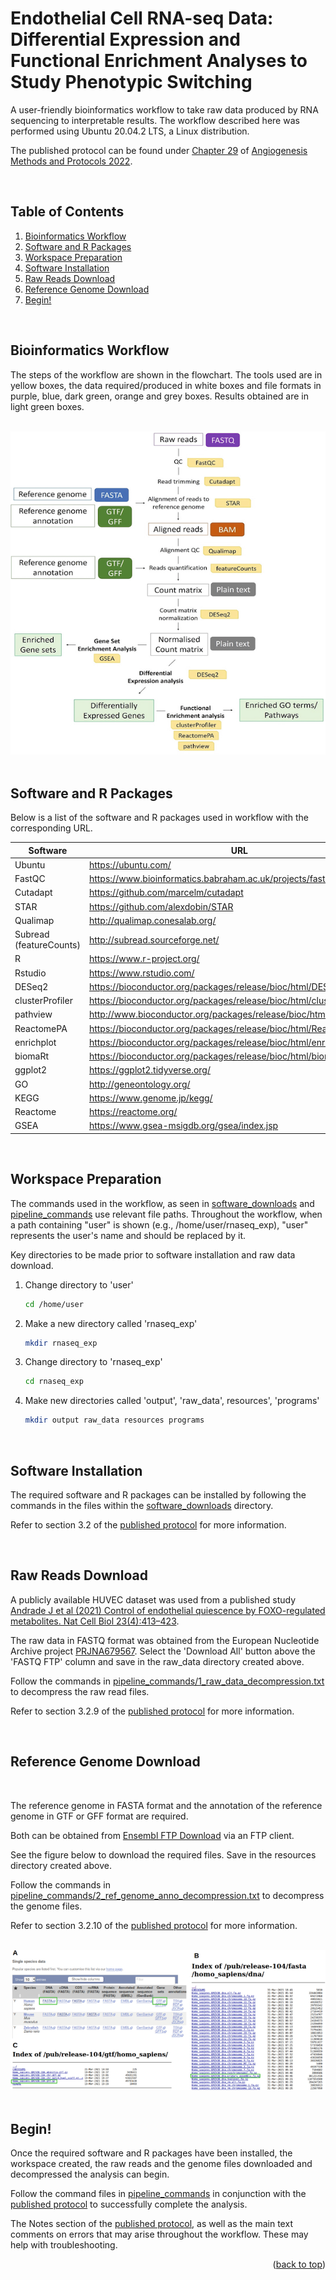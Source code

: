 # Endothelial Cell RNA-seq Data: Differential Expression and Functional Enrichment Analyses to Study Phenotypic Switching

A user-friendly bioinformatics workflow to take raw data produced by RNA sequencing to interpretable results. The workflow described here was performed using Ubuntu 20.04.2 LTS, a Linux distribution. 

The published protocol can be found under [Chapter 29](<https://doi.org/10.1007/978-1-0716-2059-5_29>) of [Angiogenesis Methods and Protocols 2022](<https://doi.org/10.1007/978-1-0716-2059-5>).

<br />

## Table of Contents
<ol>
  <li>
    <a href="https://github.com/vasc-bioinf/rnaseq_exp/blob/main/README.md#bioinformatics-workflow">Bioinformatics Workflow</a>
  </li>
  <li>
    <a href="https://github.com/vasc-bioinf/rnaseq_exp/blob/main/README.md#software-and-r-packages">Software and R Packages</a>
  </li>
  <li>
    <a href="https://github.com/vasc-bioinf/rnaseq_exp#workspace-preparation">Workspace Preparation</a>
  </li>
  <li>
    <a href="https://github.com/vasc-bioinf/rnaseq_exp#software-installation">Software Installation</a>
  </li>
  <li>
    <a href="https://github.com/vasc-bioinf/rnaseq_exp/blob/main/README.md#raw-reads-download">Raw Reads Download</a>
  </li>
  <li>
    <a href="https://github.com/vasc-bioinf/rnaseq_exp/blob/main/README.md#reference-genome-download">Reference Genome Download</a>
  </li>
  <li>
    <a href="https://github.com/vasc-bioinf/rnaseq_exp/blob/main/README.md#begin">Begin!</a>
  </ol>

<br />
  
## Bioinformatics Workflow

The steps of the workflow are shown in the flowchart. The tools used are in yellow boxes, the data required/produced in white boxes and file formats in purple, blue, dark green, orange and grey boxes. Results obtained are in light green boxes.

<br />
<div align="center">
  <img src="images/bioinformatics_workflow.png">
  </a>
</div>

<br />

## Software and R Packages

Below is a list of the software and R packages used in workflow with the corresponding URL.

<div align="center">
  
| Software | URL |
| --- | --- |
Ubuntu | https://ubuntu.com/
FastQC | https://www.bioinformatics.babraham.ac.uk/projects/fastqc/
Cutadapt | https://github.com/marcelm/cutadapt
STAR | https://github.com/alexdobin/STAR
Qualimap | http://qualimap.conesalab.org/
Subread (featureCounts) | http://subread.sourceforge.net/
R | https://www.r-project.org/
Rstudio | https://www.rstudio.com/
DESeq2 | https://bioconductor.org/packages/release/bioc/html/DESeq2.html
clusterProfiler | https://bioconductor.org/packages/release/bioc/html/clusterProfiler.html
pathview | http://www.bioconductor.org/packages/release/bioc/html/pathview.html
ReactomePA | https://bioconductor.org/packages/release/bioc/html/ReactomePA.html
enrichplot | https://bioconductor.org/packages/release/bioc/html/enrichplot.html
biomaRt | https://bioconductor.org/packages/release/bioc/html/biomaRt.html
ggplot2 | https://ggplot2.tidyverse.org/
GO | http://geneontology.org/
KEGG | https://www.genome.jp/kegg/
Reactome | https://reactome.org/
GSEA | https://www.gsea-msigdb.org/gsea/index.jsp
  
</div>
<div>

<br />

## Workspace Preparation

The commands used in the workflow, as seen in [software_downloads](software_downloads/) and [pipeline_commands](pipeline_commands/) use relevant file paths. Throughout the workflow, when a path containing "user" is shown (e.g., /home/user/rnaseq_exp), "user" represents the user's name and should be replaced by it.

Key directories to be made prior to software installation and raw data download.

1. Change directory to 'user'
   ```sh
   cd /home/user
   ```
  
2. Make a new directory called 'rnaseq_exp'
   ```sh
   mkdir rnaseq_exp
   ```

3. Change directory to 'rnaseq_exp'
   ```sh
   cd rnaseq_exp
   ```
  
4. Make new directories called 'output', 'raw_data', resources', 'programs'
   ```sh
   mkdir output raw_data resources programs
   ```


<br />

## Software Installation
The required software and R packages can be installed by following the commands in the files within the [software_downloads](software_downloads/) directory.

Refer to section 3.2 of the [published protocol](<https://doi.org/10.1007/978-1-0716-2059-5_29>) for more information.

<br />


## Raw Reads Download

A publicly available HUVEC dataset was used from a published study [Andrade J et al (2021) Control of endothelial quiescence by FOXO-regulated metabolites. Nat Cell Biol 23(4):413–423](<https://www.nature.com/articles/s41556-021-00637-6>).

The raw data in FASTQ format was obtained from the European Nucleotide Archive project [PRJNA679567](https://www.ebi.ac.uk/ena/browser/view/PRJNA679567?show=reads). Select the 'Download All' button above the 'FASTQ FTP' column and save in the raw_data directory created above.

Follow the commands in [pipeline_commands/1_raw_data_decompression.txt](<https://github.com/vasc-bioinf/rnaseq_exp/blob/main/pipeline_commands/1_raw_data_decompression.txt>) to decompress the raw read files.

Refer to section 3.2.9 of the [published protocol](<https://doi.org/10.1007/978-1-0716-2059-5_29>) for more information.

<br />

## Reference Genome Download

<br />

The reference genome in FASTA format and the annotation of the reference genome in GTF or GFF format are required.

Both can be obtained from [Ensembl FTP Download](<http://www.ensembl.org/info/data/ftp/index.html>) via an FTP client.

See the figure below to download the required files. Save in the resources directory created above.

Follow the commands in [pipeline_commands/2_ref_genome_anno_decompression.txt](<https://github.com/vasc-bioinf/rnaseq_exp/blob/main/pipeline_commands/2_ref_genome_anno_decompression.txt>) to decompress the genome files.

Refer to section 3.2.10 of the [published protocol](<https://doi.org/10.1007/978-1-0716-2059-5_29>) for more information.

<br />
  
<div align="center">
  <img src="images/reference_genome_download.png">
  </a>
</div>

<br />

## Begin!

Once the required software and R packages have been installed, the workspace created, the raw reads and the genome files downloaded and decompressed the analysis can begin.

Follow the command files in [pipeline_commands](<https://github.com/vasc-bioinf/rnaseq_exp/tree/main/pipeline_commands>) in conjunction with the [published protocol](<https://doi.org/10.1007/978-1-0716-2059-5_29>) to successfully complete the analysis.

The Notes section of the [published protocol](<https://doi.org/10.1007/978-1-0716-2059-5_29>), as well as the main text comments on errors that may arise throughout the workflow. These may help with troubleshooting.

<p align="right">(<a href="#top">back to top</a>)</p>

